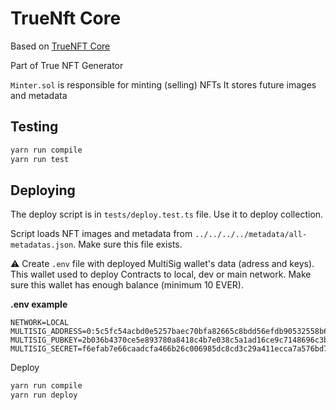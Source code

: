 # TrueNft Core

Based on [TrueNFT Core](https://github.com/tonlabs/True-NFT/tree/main/components/true-nft-core)

Part of True NFT Generator

`Minter.sol` is responsible for minting (selling) NFTs
It stores future images and metadata


## Testing

```bash
yarn run compile
yarn run test
```

## Deploying

The deploy script is in `tests/deploy.test.ts` file. Use it to deploy collection.

Script loads NFT images and metadata from `../../../../metadata/all-metadatas.json`. Make sure this file exists.

⚠️ Create `.env` file with deployed MultiSig wallet's data (adress and keys). This wallet used to deploy Contracts to local, dev or main network. Make sure this wallet has enough balance (minimum 10 EVER).


__.env example__
```
NETWORK=LOCAL
MULTISIG_ADDRESS=0:5c5fc54acbd0e5257baec70bfa82665c8bdd56efdb90532558b600a2da933d28
MULTISIG_PUBKEY=2b036b4370ce5e893780a8418c4b7e038c5a1ad16ce9c7148696c3b03b353a4c
MULTISIG_SECRET=f6efab7e66caadcfa466b26c006985dc8cd3c29a411ecca7a576bd72bebba92b
```

Deploy

```bash
yarn run compile
yarn run deploy
```